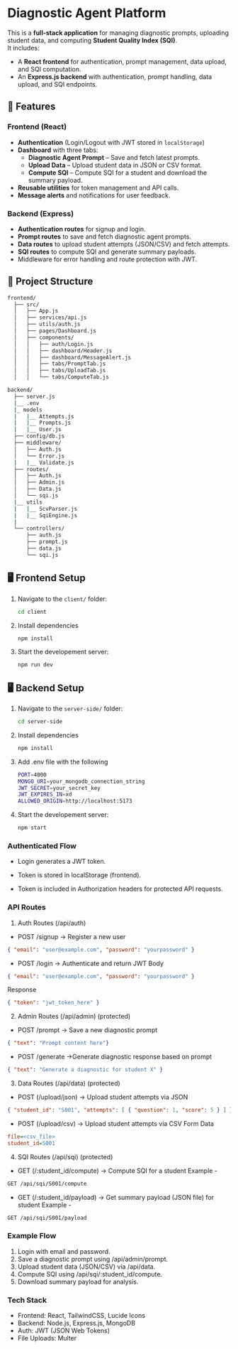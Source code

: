 # Diagnostic Agent Platform  

This is a **full-stack application** for managing diagnostic prompts, uploading student data, and computing **Student Quality Index (SQI)**.  
It includes:  

- A **React frontend** for authentication, prompt management, data upload, and SQI computation.  
- An **Express.js backend** with authentication, prompt handling, data upload, and SQI endpoints.  


## 🚀 Features  

### Frontend (React)  
- **Authentication** (Login/Logout with JWT stored in `localStorage`)  
- **Dashboard** with three tabs:  
  - **Diagnostic Agent Prompt** – Save and fetch latest prompts.  
  - **Upload Data** – Upload student data in JSON or CSV format.  
  - **Compute SQI** – Compute SQI for a student and download the summary payload.  
- **Reusable utilities** for token management and API calls.  
- **Message alerts** and notifications for user feedback.  

### Backend (Express)  
- **Authentication routes** for signup and login.  
- **Prompt routes** to save and fetch diagnostic agent prompts.  
- **Data routes** to upload student attempts (JSON/CSV) and fetch attempts.  
- **SQI routes** to compute SQI and generate summary payloads.  
- Middleware for error handling and route protection with JWT.  



## 📂 Project Structure  
```bash
frontend/
  ├── src/
  │   ├── App.js
  │   ├── services/api.js
  │   ├── utils/auth.js
  │   ├── pages/Dashboard.js
  │   ├── components/
  │   │   ├── auth/Login.js
  │   │   ├── dashboard/Header.js
  │   │   ├── dashboard/MessageAlert.js
  │   │   ├── tabs/PromptTab.js
  │   │   ├── tabs/UploadTab.js
  │   │   └── tabs/ComputeTab.js

backend/
  ├── server.js
  |__ .env
  |_ models
  |   |__ Attempts.js
  |   |__ Prompts.js
  |   |__ User.js
  ├── config/db.js
  ├── middleware/
  │   ├── Auth.js
  │   └── Error.js
  |   |__ Validate.js
  ├── routes/
  │   ├── Auth.js
  │   ├── Admin.js
  │   ├── Data.js
  │   └── sqi.js
  |__ utils
  |   |__ ScvParser.js
  |   |__ SqiEngine.js
  |
  └── controllers/
      ├── auth.js
      ├── prompt.js
      ├── data.js
      └── sqi.js
```


## 🖥️ Frontend Setup  

1. Navigate to the `client/` folder:  
   ```bash
   cd client
   ```
2. Install dependencies
   ```bash
   npm install
   ```
3. Start the developement server:
   ```bash
   npm run dev
   ```


## 🖥️ Backend Setup  

1. Navigate to the `server-side/` folder:  
   ```bash
   cd server-side
   ```
2. Install dependencies
   ```bash
   npm install
   ```
3. Add .env file with the following
   ```bash
   PORT=4000
   MONGO_URI=your_mongodb_connection_string
   JWT_SECRET=your_secret_key
   JWT_EXPIRES_IN=xd
   ALLOWED_ORIGIN=http://localhost:5173

   ```
4. Start the developement server:
   ```bash
   npm start
   ```

### Authenticated Flow
- Login generates a JWT token.

- Token is stored in localStorage (frontend).

- Token is included in Authorization headers for protected API requests.


### API Routes

1. Auth Routes (/api/auth)
- POST /signup -> Register a new user
```json
{ "email": "user@example.com", "password": "yourpassword" }
```
- POST /login -> Authenticate and return JWT
Body
```json
{ "email": "user@example.com", "password": "yourpassword" }
```

Response
```json
{ "token": "jwt_token_here" }
```

2. Admin Routes (/api/admin) (protected)
- POST /prompt -> Save a new diagnostic prompt
```json
{ "text": "Prompt content here"}

```

- POST /generate ->Generate diagnostic response based on prompt
```json
{ "text": "Generate a diagnostic for student X" }
```

3. Data Routes (/api/data) (protected)
- POST (/upload/json) -> Upload student attempts via JSON
```json
{ "student_id": "S001", "attempts": [ { "question": 1, "score": 5 } ] }
```

- POST (/upload/csv) -> Upload student attempts via CSV
Form Data
```ini
file=<csv_file>
student_id=S001
```

4. SQI Routes (/api/sqi) (protected)
- GET (/:student_id/compute) -> Compute SQI for a student
Example - 
```bash
GET /api/sqi/S001/compute
```

- GET (/:student_id/payload) -> Get summary payload (JSON file) for student
Example - 
```bash
GET /api/sqi/S001/payload
```

### Example Flow

1. Login with email and password.
2. Save a diagnostic prompt using /api/admin/prompt.
3. Upload student data (JSON/CSV) via /api/data.
4. Compute SQI using /api/sqi/:student_id/compute.
5. Download summary payload for analysis.


### Tech Stack

- Frontend: React, TailwindCSS, Lucide Icons
- Backend: Node.js, Express.js, MongoDB
- Auth: JWT (JSON Web Tokens)
- File Uploads: Multer

